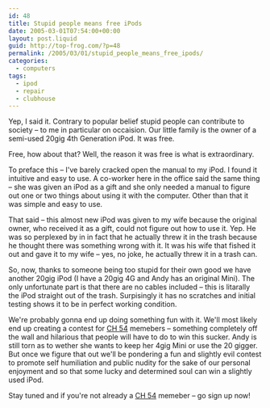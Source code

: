 ```yaml
---
id: 48
title: Stupid people means free iPods
date: 2005-03-01T07:54:00+00:00
layout: post.liquid
guid: http://top-frog.com/?p=48
permalink: /2005/03/01/stupid_people_means_free_ipods/
categories:
  - computers
tags:
  - ipod
  - repair
  - clubhouse
---
```

Yep, I said it. Contrary to popular belief stupid people can contribute to society – to me in particular on occaision. Our little family is the owner of a semi-used 20gig 4th Generation iPod. It was free.

Free, how about that? Well, the reason it was free is what is extraordinary.

To preface this – I've barely cracked open the manual to my iPod. I found it intuitive and easy to use. A co-worker here in the office said the same thing – she was given an iPod as a gift and she only needed a manual to figure out one or two things about using it with the computer. Other than that it was simple and easy to use.

That said – this almost new iPod was given to my wife because the original owner, who received it as a gift, could not figure out how to use it. Yep. He was so perplexed by in in fact that he actually threw it in the trash because he thought there was something wrong with it. It was his wife that fished it out and gave it to my wife – yes, no joke, he actually threw it in a trash can.

So, now, thanks to someone being too stupid for their own good we have another 20gig iPod (I have a 20gig 4G and Andy has an original Mini). The only unfortunate part is that there are no cables included – this is litarally the iPod straight out of the trash. Surpisingly it has no scratches and initial testing shows it to be in perfect working condition.

We're probably gonna end up doing something fun with it. We'll most likely end up creating a contest for [CH 54](http://www.clubhouse54.com) memebers – something completely off the wall and hilarious that people will have to do to win this sucker. Andy is still torn as to wether she wants to keep her 4gig Mini or use the 20 gigger. But once we figure that out we'll be pondering a fun and slightly evil contest to promote self humiliation and public nudity for the sake of our personal enjoyment and so that some lucky and determined soul can win a slightly used iPod.

Stay tuned and if you're not already a [CH 54](http://www.clubhouse54.com) memeber – go sign up now!
